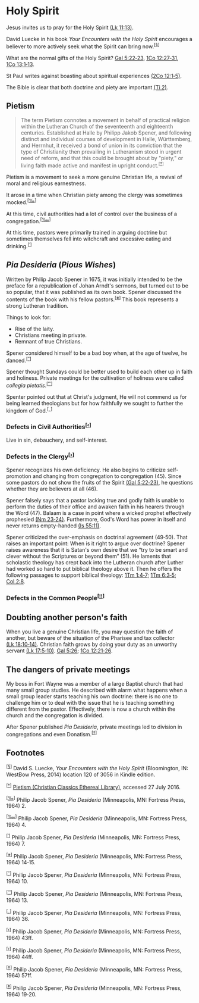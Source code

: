 <head>
<meta charset="utf-8">
<style>
th { text-align: center; font-weight: bold; vertical-align: baseline; border: 3px solid blue; }
td { border: 1px solid black; padding: 10px; }
.h { visibility: hidden; }
</style>
<title>Holy Spirit</title>
</head>

# Holy Spirit

Jesus invites us to pray for the Holy Spirit [(Lk 11:13)](http://www.esvbible.org/Luke%2011%3A13/).

David Luecke in his book _Your Encounters with the Holy Spirit_ encourages a believer to more actively seek what the Spirit can bring now.<sup>[<a name="id0001" href="#ftn.id0001">§</a>]</sup>

What are the normal gifts of the Holy Spirit? [Gal 5:22‑23](http://www.esvbible.org/Galatians%205%3A22-23/), [1Co 12:27‑31](http://www.esvbible.org/1%20Corinthians%2012%3A27-31/), [1Co 13:1‑13](http://www.esvbible.org/1%20Corinthians%2013/).


St Paul writes against boasting about spiritual experiences [(2Co 12:1‑5)](http://www.esvbible.org/2%20Corinthians%2012%3A1-5/).

The Bible is clear that both doctrine and piety are important [(Ti 2)](http://www.esvbible.org/Titus%202/).

## Pietism

> The term Pietism connotes a movement in behalf of practical religion within the Lutheran Church of the seventeenth and eighteenth centuries. Established at Halle by Philipp Jakob Spener, and following distinct and individual courses of development in Halle, Württemberg, and Herrnhut, it received a bond of union in its conviction that the type of Christianity then prevailing in Lutheranism stood in urgent need of reform, and that this could be brought about by "piety," or living faith made active and manifest in upright conduct.<sup>[<a name="id0002" href="#ftn.id0002">†</a>]</sup>

Pietism is a movement to seek a more genuine Christian life, a revival of moral and religious earnestness.

It arose in a time when Christian piety among the clergy was sometimes mocked.<sup>[<a name="id0005" href="#ftn.id0005">‰</a>]</sup>

At this time, civil authorities had a lot of control over the business of a congregation.<sup>[<a name="id0006" href="#ftn.id0006">‱</a>]</sup>

At this time, pastors were primarily trained in arguing doctrine but sometimes themselves fell into witchcraft and excessive eating and drinking.<sup>[<a name="id0007" href="#ftn.id0007">′</a>]</sup>

## _Pia Desideria_ (_Pious Wishes_)

Written by Philip Jacob Spener in 1675, it was initially intended to be the preface for a republication of Johan Arndt's sermons, but turned out to be so popular, that it was published as its own book.
Spener discussed the contents of the book with his fellow pastors.<sup>[<a name="id0003" href="#ftn.id0003">※</a>]</sup>
This book represents a strong Lutheran tradition.

Things to look for:

* Rise of the laity.
* Christians meeting in private.
* Remnant of true Christians.

Spener considered himself to be a bad boy when, at the age of twelve, he danced.<sup>[<a name="id0008" href="#ftn.id0008">″</a>]</sup>

Spener thought Sundays could be better used to build each other up in faith and holiness.
Private meetings for the cultivation of holiness were called _collegia pietatis_.<sup>[<a name="id0009" href="#ftn.id0009">‴</a>]</sup>

Spenter pointed out that at Christ's judgment, He will not commend us for being learned theologians but for how faithfully we sought to further the kingdom of God.<sup>[<a name="id0010" href="#ftn.id0010">‸</a>]</sup>

### Defects in Civil Authorities<sup>[<a name="id0011" href="#ftn.id0011">‹</a>]</sup>

Live in sin, debauchery, and self-interest.

### Defects in the Clergy<sup>[<a name="id0012" href="#ftn.id0012">›</a>]</sup>

Spener recognizes his own deficiency.
He also begins to criticize self-promotion and changing from congregation to congregation (45).
Since some pastors do not show the fruits of the Spirit [(Gal 5:22‑23)](http://www.esvbible.org/Galatians%205%3A22-23/), he questions whether they are believers at all (46).

Spener falsely says that a pastor lacking true and godly faith is unable to perform the duties of their office and awaken faith in his hearers through the Word (47).
Balaam is a case in point where a wicked prophet effectively prophesied [(Nm 23‑24)](http://www.esvbible.org/Numbers%2023/).
Furthermore, God's Word has power in itself and never returns empty-handed [(Is 55:11)](http://www.esvbible.org/Isaiah+55:11/).

Spener criticized the over-emphasis on doctrinal agreement (49‑50).
That raises an important point: When is it right to argue over doctrine?
Spener raises awareness that it is Satan's own desire that we “try to be smart and clever without the Scriptures or beyond them” (51).
He laments that scholastic theology has crept back into the Lutheran church after Luther had worked so hard to put biblical theology above it.
Then he offers the following passages to support biblical theology: [1Tm 1:4‑7](http://www.esvbible.org/1%20Timothy%201%3A4-7/); [1Tm 6:3‑5](http://www.esvbible.org/1%20Timothy%206%3A3-5/); [Col 2:8](http://www.esvbible.org/Colossians%202%3A8/).

### Defects in the Common People<sup>[<a name="id0013" href="#ftn.id0013">‼</a>]</sup>


## Doubting another person's faith

When you live a genuine Christian life, you may question the faith of another, but beware of the situation of the Pharisee and tax collector [(Lk 18:10‑14)](http://www.esvbible.org/Luke+18:10/).
Christian faith grows by doing your duty as an unworthy servant [(Lk 17:5‑10)](http://www.esvbible.org/Luke%2017%3A5-10/).
[Gal 5:26](http://www.esvbible.org/Galatians%205%3A26/); [1Co 12:21‑26](http://www.esvbible.org/1%20Corinthians%2012%3A21-26/).

## The dangers of private meetings

My boss in Fort Wayne was a member of a large Baptist church that had many small group studies.
He described with alarm what happens when a small group leader starts teaching his own doctrine: there is no one to challenge him or to deal with the issue that he is teaching something different from the pastor.
Effectively, there is now a church within the church and the congregation is divided.

After Spener published _Pia Desideria_, private meetings led to division in congregations and even Donatism.<sup>[<a name="id0003" href="#ftn.id0003">‡</a>]</sup>

## Footnotes

<sup>[<a name="ftn.id0001" href="#id0001">§</a>]</sup>
David S. Luecke, _Your Encounters with the Holy Spirit_ (Bloomington, IN: WestBow Press, 2014) location 120 of 3056 in Kindle edition.

<sup>[<a name="ftn.id0002" href="#id0002">†</a>]</sup>
[Pietism (Christian Classics Ethereal Library)](http://www.ccel.org/ccel/schaff/encyc09.pietism.html#pietism-p45.1), accessed 27 July 2016.

<sup>[<a name="ftn.id0005" href="#id0005">‰</a>]</sup>
Philip Jacob Spener, _Pia Desideria_ (Minneapolis, MN: Fortress Press, 1964) 2.

<sup>[<a name="ftn.id0006" href="#id0006">‱</a>]</sup>
Philip Jacob Spener, _Pia Desideria_ (Minneapolis, MN: Fortress Press, 1964) 4.

<sup>[<a name="ftn.id0007" href="#id0007">′</a>]</sup>
Philip Jacob Spener, _Pia Desideria_ (Minneapolis, MN: Fortress Press, 1964) 7.

<sup>[<a name="ftn.id0003" href="#id0003">※</a>]</sup>
Philip Jacob Spener, _Pia Desideria_ (Minneapolis, MN: Fortress Press, 1964) 14‑15.

<sup>[<a name="ftn.id0008" href="#id0008">″</a>]</sup>
Philip Jacob Spener, _Pia Desideria_ (Minneapolis, MN: Fortress Press, 1964) 10.

<sup>[<a name="ftn.id0009" href="#id0009">‴</a>]</sup>
Philip Jacob Spener, _Pia Desideria_ (Minneapolis, MN: Fortress Press, 1964) 13.

<sup>[<a name="ftn.id0010" href="#id0010">‸</a>]</sup>
Philip Jacob Spener, _Pia Desideria_ (Minneapolis, MN: Fortress Press, 1964) 36.

<sup>[<a name="ftn.id0011" href="#id0011">‹</a>]</sup>
Philip Jacob Spener, _Pia Desideria_ (Minneapolis, MN: Fortress Press, 1964) 43ff.

<sup>[<a name="ftn.id0012" href="#id0012">›</a>]</sup>
Philip Jacob Spener, _Pia Desideria_ (Minneapolis, MN: Fortress Press, 1964) 44ff.

<sup>[<a name="ftn.id0013" href="#id0013">‼</a>]</sup>
Philip Jacob Spener, _Pia Desideria_ (Minneapolis, MN: Fortress Press, 1964) 57ff.

<sup>[<a name="ftn.id0004" href="#id0004">‡</a>]</sup>
Philip Jacob Spener, _Pia Desideria_ (Minneapolis, MN: Fortress Press, 1964) 19‑20.
